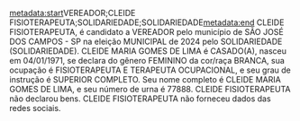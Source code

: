 <metadata:start>VEREADOR;CLEIDE FISIOTERAPEUTA;SOLIDARIEDADE;SOLIDARIEDADE<metadata:end>
CLEIDE FISIOTERAPEUTA, é candidato a VEREADOR pelo município de SÃO JOSÉ DOS CAMPOS - SP na eleição MUNICIPAL de 2024 pelo SOLIDARIEDADE (SOLIDARIEDADE). CLEIDE MARIA GOMES DE LIMA é CASADO(A), nasceu em 04/01/1971, se declara do gênero FEMININO da cor/raça BRANCA, sua ocupação é FISIOTERAPEUTA E TERAPEUTA OCUPACIONAL, e seu grau de instrução é SUPERIOR COMPLETO. Seu nome completo é CLEIDE MARIA GOMES DE LIMA, e seu número de urna é 77888.
CLEIDE FISIOTERAPEUTA não declarou bens.
CLEIDE FISIOTERAPEUTA não forneceu dados das redes sociais.